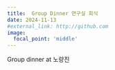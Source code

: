 ```yaml
---
title:  Group Dinner 연구실 회식
date: 2024-11-13
#external_link: http://github.com
image:
  focal_point: 'middle'
---
```

Group dinner at 노량진


<!--more-->
